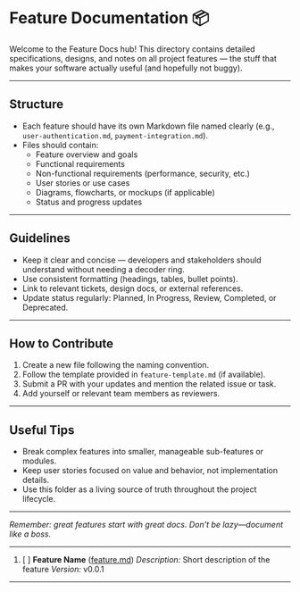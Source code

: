 <!--
START OF feat/README.md

Purpose:
To provide an overview of feature documentation, standards, and guidelines for consistent feature tracking and development.

Update Frequency:
Update whenever new features are added or existing feature documentation is updated.

Location: docs/feat/README.md
-->

# Feature Documentation 📦

Welcome to the Feature Docs hub! This directory contains detailed specifications, designs, and notes on all project features — the stuff that makes your software actually useful (and hopefully not buggy).

---

## Structure

- Each feature should have its own Markdown file named clearly (e.g., `user-authentication.md`, `payment-integration.md`).
- Files should contain:
  - Feature overview and goals
  - Functional requirements
  - Non-functional requirements (performance, security, etc.)
  - User stories or use cases
  - Diagrams, flowcharts, or mockups (if applicable)
  - Status and progress updates

---

## Guidelines

- Keep it clear and concise — developers and stakeholders should understand without needing a decoder ring.
- Use consistent formatting (headings, tables, bullet points).
- Link to relevant tickets, design docs, or external references.
- Update status regularly: Planned, In Progress, Review, Completed, or Deprecated.

---

## How to Contribute

1. Create a new file following the naming convention.
2. Follow the template provided in `feature-template.md` (if available).
3. Submit a PR with your updates and mention the related issue or task.
4. Add yourself or relevant team members as reviewers.

---

## Useful Tips

- Break complex features into smaller, manageable sub-features or modules.
- Keep user stories focused on value and behavior, not implementation details.
- Use this folder as a living source of truth throughout the project lifecycle.

---

*Remember: great features start with great docs. Don’t be lazy—document like a boss.*

---

1. [ ] **Feature Name** ([feature.md](feature.md))
   _Description:_ Short description of the feature
   _Version:_ v0.0.1


---

<!-- END OF feat/README.md -->
